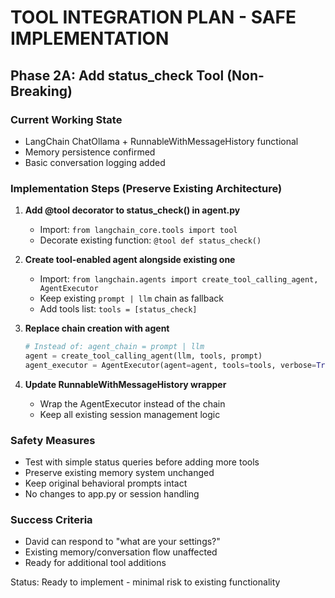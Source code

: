 # TOOL INTEGRATION PLAN - SAFE IMPLEMENTATION

## Phase 2A: Add status_check Tool (Non-Breaking)

### Current Working State
- LangChain ChatOllama + RunnableWithMessageHistory functional
- Memory persistence confirmed
- Basic conversation logging added

### Implementation Steps (Preserve Existing Architecture)

1. **Add @tool decorator to status_check() in agent.py**
   - Import: `from langchain_core.tools import tool`
   - Decorate existing function: `@tool def status_check()`

2. **Create tool-enabled agent alongside existing one**
   - Import: `from langchain.agents import create_tool_calling_agent, AgentExecutor`
   - Keep existing `prompt | llm` chain as fallback
   - Add tools list: `tools = [status_check]`

3. **Replace chain creation with agent**
   ```python
   # Instead of: agent_chain = prompt | llm
   agent = create_tool_calling_agent(llm, tools, prompt)
   agent_executor = AgentExecutor(agent=agent, tools=tools, verbose=True)
   ```

4. **Update RunnableWithMessageHistory wrapper**
   - Wrap the AgentExecutor instead of the chain
   - Keep all existing session management logic

### Safety Measures
- Test with simple status queries before adding more tools
- Preserve existing memory system unchanged
- Keep original behavioral prompts intact
- No changes to app.py or session handling

### Success Criteria
- David can respond to "what are your settings?"
- Existing memory/conversation flow unaffected
- Ready for additional tool additions

Status: Ready to implement - minimal risk to existing functionality
